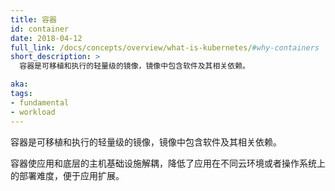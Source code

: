 ```yaml
---
title: 容器
id: container
date: 2018-04-12
full_link: /docs/concepts/overview/what-is-kubernetes/#why-containers
short_description: >
  容器是可移植和执行的轻量级的镜像，镜像中包含软件及其相关依赖。

aka: 
tags:
- fundamental
- workload
---
```


<!--
---
title: Container
id: container
date: 2018-04-12
full_link: /docs/concepts/overview/what-is-kubernetes/#why-containers
short_description: >
  A lightweight and portable executable image that contains software and all of its dependencies.

aka: 
tags:
- fundamental
- workload
---
-->

<!--
 A lightweight and portable executable image that contains software and all of its dependencies.
-->

 容器是可移植和执行的轻量级的镜像，镜像中包含软件及其相关依赖。

<!--more--> 

<!--
Containers decouple applications from underlying host infrastructure to make deployment easier in different cloud or OS environments, and for easier scaling.
-->

容器使应用和底层的主机基础设施解耦，降低了应用在不同云环境或者操作系统上的部署难度，便于应用扩展。


